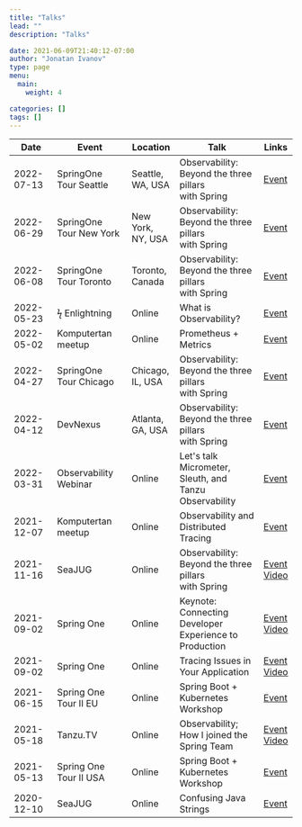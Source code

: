 ```yaml
---
title: "Talks"
lead: ""
description: "Talks"

date: 2021-06-09T21:40:12-07:00
author: "Jonatan Ivanov"
type: page
menu:
  main:
    weight: 4

categories: []
tags: []
---
```


| Date       | Event                     | Location               | Talk                                                        | Links                                       |
|------------|---------------------------|------------------------|-------------------------------------------------------------|---------------------------------------------|
| 2022-07-13 | SpringOne Tour Seattle    | Seattle,<br>WA, USA    | Observability:<br>Beyond the three pillars<br>with Spring   | [Event](https://tanzu.vmware.com/developer/springone-tour/2022/seattle/) |
| 2022-06-29 | SpringOne Tour New York   | New York,<br>NY, USA   | Observability:<br>Beyond the three pillars<br>with Spring   | [Event](https://tanzu.vmware.com/developer/springone-tour/2022/new-york/) |
| 2022-06-08 | SpringOne Tour Toronto    | Toronto,<br>Canada     | Observability:<br>Beyond the three pillars<br>with Spring   | [Event](https://tanzu.vmware.com/developer/springone-tour/2022/toronto/) |
| 2022-05-23 | ϟ Enlightning             | Online                 | What is Observability?                                      | [Event](https://tanzu.vmware.com/developer/tv/enlightning/) |
| 2022-05-02 | Komputertan meetup        | Online                 | Prometheus + Metrics                                        | [Event](https://ern0.github.io/komputertan.html) |
| 2022-04-27 | SpringOne Tour Chicago    | Chicago,<br>IL, USA    | Observability:<br>Beyond the three pillars<br>with Spring   | [Event](https://tanzu.vmware.com/developer/springone-tour/2022/chicago/) |
| 2022-04-12 | DevNexus                  | Atlanta,<br>GA, USA    | Observability:<br>Beyond the three pillars<br>with Spring   | [Event](https://devnexus.com/speakers/2658) |
| 2022-03-31 | Observability Webinar     | Online                 | Let's talk Micrometer,<br>Sleuth, and Tanzu Observability   | [Event](https://tanzu.vmware.com/content/webinars/mar-31-lets-talk-micrometer-sleuth-and-tanzu-observability) |
| 2021-12-07 | Komputertan meetup        | Online                 | Observability and<br>Distributed Tracing                    | [Event](https://ern0.github.io/komputertan.html) |
| 2021-11-16 | SeaJUG                    | Online                 | Observability:<br>Beyond the three pillars<br>with Spring   | [Event](https://www.meetup.com/seajug/events/281076240/)<br>[Video](https://www.youtube.com/watch?v=qw_eyZ1MQJ0) |
| 2021-09-02 | Spring One                | Online                 | Keynote: Connecting Developer<br> Experience to Production  | [Event](https://springone.io/2021/schedule)<br>[Video](https://www.youtube.com/watch?v=QMCYmaPa_14) |
| 2021-09-02 | Spring One                | Online                 | Tracing Issues in Your Application                          | [Event](https://springone.io/2021/sessions/tracing-issues-in-your-application)<br>[Video](https://www.youtube.com/watch?v=kGUbTQSR0jA) |
| 2021-06-15 | Spring One Tour II EU     | Online                 | Spring Boot + Kubernetes<br>Workshop                        | [Event](https://tanzu.vmware.com/developer/tv/springone-tour/0017/) |
| 2021-05-18 | Tanzu.TV                  | Online                 | Observability;<br>How I joined the Spring Team              | [Event](https://tanzu.vmware.com/developer/tv/tanzu-tuesdays/0054/)<br>[Video](https://www.youtube.com/watch?v=lTbhTvew_7A) |
| 2021-05-13 | Spring One Tour II USA    | Online                 | Spring Boot + Kubernetes<br>Workshop                        | [Event](https://tanzu.vmware.com/developer/tv/springone-tour/0016/) |
| 2020-12-10 | SeaJUG                    | Online                 | Confusing Java Strings                                      | [Event](https://www.meetup.com/seajug/events/274923897/) |
